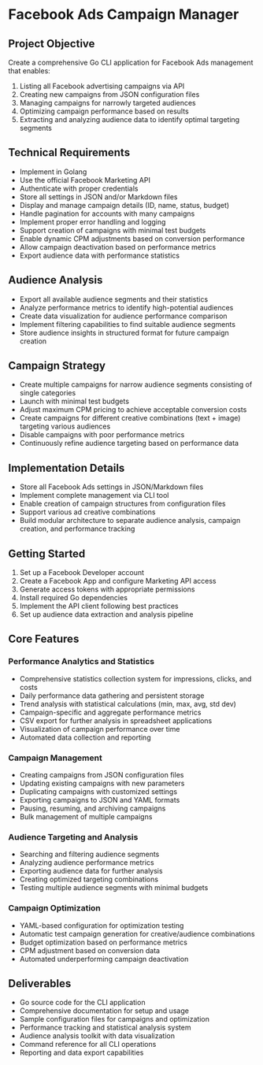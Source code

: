 # Facebook Ads Campaign Manager

## Project Objective
Create a comprehensive Go CLI application for Facebook Ads management that enables:
1. Listing all Facebook advertising campaigns via API
2. Creating new campaigns from JSON configuration files
3. Managing campaigns for narrowly targeted audiences
4. Optimizing campaign performance based on results
5. Extracting and analyzing audience data to identify optimal targeting segments

## Technical Requirements
- Implement in Golang
- Use the official Facebook Marketing API
- Authenticate with proper credentials
- Store all settings in JSON and/or Markdown files
- Display and manage campaign details (ID, name, status, budget)
- Handle pagination for accounts with many campaigns
- Implement proper error handling and logging
- Support creation of campaigns with minimal test budgets
- Enable dynamic CPM adjustments based on conversion performance
- Allow campaign deactivation based on performance metrics
- Export audience data with performance statistics

## Audience Analysis
- Export all available audience segments and their statistics
- Analyze performance metrics to identify high-potential audiences
- Create data visualization for audience performance comparison
- Implement filtering capabilities to find suitable audience segments
- Store audience insights in structured format for future campaign creation

## Campaign Strategy
- Create multiple campaigns for narrow audience segments consisting of single categories
- Launch with minimal test budgets
- Adjust maximum CPM pricing to achieve acceptable conversion costs
- Create campaigns for different creative combinations (text + image) targeting various audiences
- Disable campaigns with poor performance metrics
- Continuously refine audience targeting based on performance data

## Implementation Details
- Store all Facebook Ads settings in JSON/Markdown files
- Implement complete management via CLI tool
- Enable creation of campaign structures from configuration files
- Support various ad creative combinations
- Build modular architecture to separate audience analysis, campaign creation, and performance tracking

## Getting Started
1. Set up a Facebook Developer account
2. Create a Facebook App and configure Marketing API access
3. Generate access tokens with appropriate permissions
4. Install required Go dependencies
5. Implement the API client following best practices
6. Set up audience data extraction and analysis pipeline

## Core Features

### Performance Analytics and Statistics
- Comprehensive statistics collection system for impressions, clicks, and costs
- Daily performance data gathering and persistent storage 
- Trend analysis with statistical calculations (min, max, avg, std dev)
- Campaign-specific and aggregate performance metrics
- CSV export for further analysis in spreadsheet applications
- Visualization of campaign performance over time
- Automated data collection and reporting

### Campaign Management
- Creating campaigns from JSON configuration files
- Updating existing campaigns with new parameters
- Duplicating campaigns with customized settings
- Exporting campaigns to JSON and YAML formats
- Pausing, resuming, and archiving campaigns
- Bulk management of multiple campaigns

### Audience Targeting and Analysis
- Searching and filtering audience segments
- Analyzing audience performance metrics
- Exporting audience data for further analysis
- Creating optimized targeting combinations
- Testing multiple audience segments with minimal budgets

### Campaign Optimization
- YAML-based configuration for optimization testing
- Automatic test campaign generation for creative/audience combinations
- Budget optimization based on performance metrics
- CPM adjustment based on conversion data
- Automated underperforming campaign deactivation

## Deliverables
- Go source code for the CLI application
- Comprehensive documentation for setup and usage
- Sample configuration files for campaigns and optimization
- Performance tracking and statistical analysis system
- Audience analysis toolkit with data visualization
- Command reference for all CLI operations
- Reporting and data export capabilities